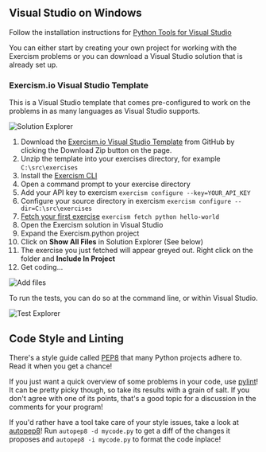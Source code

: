 ## Visual Studio on Windows

Follow the installation instructions for [Python Tools for Visual Studio](https://pytools.codeplex.com/wikipage?title=PTVS%20Installation)

You can either start by creating your own project for working with the Exercism problems or you can download a Visual Studio solution that is already set up.

### Exercism.io Visual Studio Template

This is a Visual Studio template that comes pre-configured to work on the problems in as many languages as Visual Studio supports.

![Solution Explorer](/docs/img/SolutionExplorer.png)

1. Download the [Exercism.io Visual Studio Template](https://github.com/rprouse/Exercism.VisualStudio) from GitHub by clicking the Download Zip button on the page.
2. Unzip the template into your exercises directory, for example `C:\src\exercises`
2. Install the [Exercism CLI](http://exercism.io/cli)
3. Open a command prompt to your exercise directory
4. Add your API key to exercism `exercism configure --key=YOUR_API_KEY`
5. Configure your source directory in exercism `exercism configure --dir=C:\src\exercises`
6. [Fetch your first exercise](http://exercism.io/languages/python) `exercism fetch python hello-world`
7. Open the Exercism solution in Visual Studio
8. Expand the Exercism.python project
9. Click on **Show All Files** in Solution Explorer (See below)
10. The exercise you just fetched will appear greyed out. Right click on the folder and **Include In Project**
11. Get coding...

![Add files](/docs/img/AddFiles.png)

To run the tests, you can do so at the command line, or within Visual Studio.

![Test Explorer](/docs/img/TestExplorer.png)

## Code Style and Linting

There's a style guide called [PEP8](http://legacy.python.org/dev/peps/pep-0008/) that many Python projects adhere to.
Read it when you get a chance!

If you just want a quick overview of some problems in your code, use [pylint](http://www.pylint.org/)!
It can be pretty picky though, so take its results with a grain of salt.
If you don't agree with one of its points, that's a good topic for a discussion in the comments for your program!

If you'd rather have a tool take care of your style issues, take a look at [autopep8](https://github.com/hhatto/autopep8)!
Run `autopep8 -d mycode.py` to get a diff of the changes it proposes and `autopep8 -i mycode.py` to format the code inplace!
